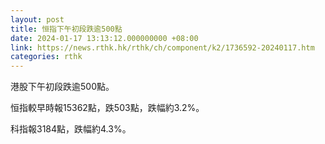 ```yaml
---
layout: post
title: 恒指下午初段跌逾500點
date: 2024-01-17 13:13:12.000000000 +08:00
link: https://news.rthk.hk/rthk/ch/component/k2/1736592-20240117.htm
categories: rthk
---
```


港股下午初段跌逾500點。

恒指較早時報15362點，跌503點，跌幅約3.2%。

科指報3184點，跌幅約4.3%。
